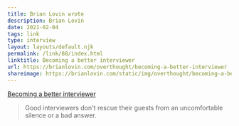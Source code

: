 ```yaml
---
title: Brian Lovin wrote
description: Brian Lovin
date: 2021-02-04
tags: link
type: interview
layout: layouts/default.njk
permalink: /link/88/index.html
linktitle: Becoming a better interviewer
url: https://brianlovin.com/overthought/becoming-a-better-interviewer
shareimage: https://brianlovin.com/static/img/overthought/becoming-a-better-interviewer.png
---
```


[Becoming a better interviewer](https://brianlovin.com/overthought/becoming-a-better-interviewer)

> Good interviewers don't rescue their guests from an uncomfortable silence or a bad answer.
